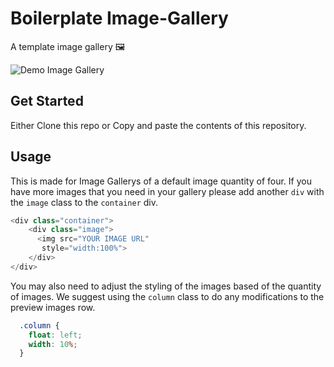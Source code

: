 # Boilerplate Image-Gallery 

A template image gallery 🖼

![Demo Image Gallery](https://imgur.com/a/qRhR9TP)

## Get Started

Either Clone this repo or Copy and paste the contents of this repository.

## Usage

This is made for Image Gallerys of a default image quantity of four. If you have more images that you need in your gallery please add another `div` with the `image` class to the `container` div.
```javascript
<div class="container">
    <div class="image">
      <img src="YOUR IMAGE URL"
       style="width:100%">
    </div>
</div>
```
You may also need to adjust the styling of the images based of the quantity of images. We
suggest using the `column` class to do any modifications to the preview images row.
```CSS
  .column {
    float: left;
    width: 10%;
  }
```
